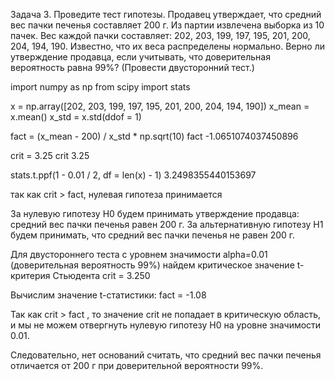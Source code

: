 Задача 3. Проведите тест гипотезы. Продавец утверждает, что средний вес пачки печенья
составляет 200 г.
Из партии извлечена выборка из 10 пачек. Вес каждой пачки составляет:
202, 203, 199, 197, 195, 201, 200, 204, 194, 190.
Известно, что их веса распределены нормально.
Верно ли утверждение продавца, если учитывать, что доверительная вероятность равна
99%? (Провести двусторонний тест.)

import numpy as np
from scipy import stats

x = np.array([202, 203, 199, 197, 195, 201, 200, 204, 194, 190])
x_mean = x.mean()
x_std = x.std(ddof = 1)

fact = (x_mean - 200) / x_std * np.sqrt(10)
fact
    -1.0651074037450896

crit = 3.25
crit
    3.25

stats.t.ppf(1 - 0.01 / 2, df = len(x) - 1)
    3.2498355440153697

так как crit > fact, нулевая гипотеза принимается

За нулевую гипотезу H0 будем принимать утверждение продавца: средний вес пачки печенья равен 200 г.
За альтернативную гипотезу H1 будем принимать, что средний вес пачки печенья не равен 200 г.

Для двустороннего теста с уровнем значимости alpha=0.01 (доверительная вероятность 99%) 
найдем критическое значение t-критерия Стьюдента crit = 3.250

Вычислим значение t-статистики:
fact = -1.08

Так как crit > fact , то значение crit не попадает в критическую область, 
и мы не можем отвергнуть нулевую гипотезу H0 на уровне значимости 0.01.

Следовательно, нет оснований считать, что средний вес пачки печенья отличается от 200 г при доверительной вероятности 99%.
